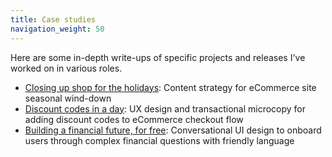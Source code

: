 ```yaml
---
title: Case studies
navigation_weight: 50
---
```


Here are some in-depth write-ups of specific projects and releases I've worked on in various roles. 

* [Closing up shop for the holidays](daye-closing-shop.html): Content strategy for eCommerce site seasonal wind-down
* [Discount codes in a day](discount-codes.html): UX design and transactional microcopy for adding discount codes to eCommerce checkout flow
* [Building a financial future, for free](multiply-conversational-design.html): Conversational UI design to onboard users through complex financial questions with friendly language
